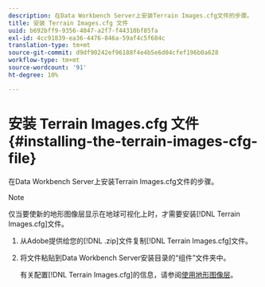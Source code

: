 ```yaml
---
description: 在Data Workbench Server上安装Terrain Images.cfg文件的步骤。
title: 安装 Terrain Images.cfg 文件
uuid: b692bff9-9356-4047-a2f7-f44310bf85fa
exl-id: 4cc91839-ea36-4476-846a-59af4c5f684c
translation-type: tm+mt
source-git-commit: d9df90242ef96188f4e4b5e6d04cfef196b0a628
workflow-type: tm+mt
source-wordcount: '91'
ht-degree: 10%

---
```


# 安装 Terrain Images.cfg 文件{#installing-the-terrain-images-cfg-file}

在Data Workbench Server上安装Terrain Images.cfg文件的步骤。

>[!NOTE]
>
>仅当要使新的地形图像层显示在地球可视化上时，才需要安装[!DNL Terrain Images.cfg]文件。

1. 从Adobe提供给您的[!DNL .zip]文件复制[!DNL Terrain Images.cfg]文件。
1. 将文件粘贴到Data Workbench Server安装目录的“组件”文件夹中。

   有关配置[!DNL Terrain Images.cfg]的信息，请参阅[使用地形图像层](../../../home/c-geo-oview/c-wk-img-lyrs/c-trn-img-lyrs/c-trn-img-lyrs.md#concept-8a0a16013e824ac29f35a0349b5d8ccf)。
